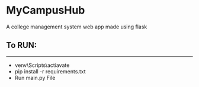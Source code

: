 # MyCampusHub
A college management system web app made using flask

## To RUN:
---
<ul>
<li>venv\Scripts\actiavate</li>
<li>pip install -r requirements.txt</li>
<li>Run main.py File</li>
</ul>
